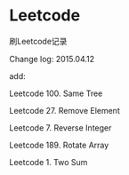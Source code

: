 # Leetcode
刷Leetcode记录

Change log:
2015.04.12

add:

Leetcode 100. Same Tree

Leetcode 27. Remove Element

Leetcode 7. Reverse Integer

Leetcode 189. Rotate Array

Leetcode 1. Two Sum
